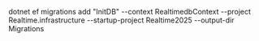 dotnet ef migrations add "InitDB" --context RealtimedbContext --project Realtime.infrastructure --startup-project Realtime2025 --output-dir Migrations  